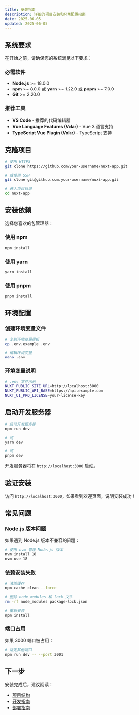 ```yaml
---
title: 安装指南
description: 详细的项目安装和环境配置指南
date: 2025-06-05
updated: 2025-06-05
---
```


## 系统要求

在开始之前，请确保您的系统满足以下要求：

### 必需软件

- **Node.js** >= 18.0.0
- **npm** >= 8.0.0 或 **yarn** >= 1.22.0 或 **pnpm** >= 7.0.0
- **Git** >= 2.20.0

### 推荐工具

- **VS Code** - 推荐的代码编辑器
- **Vue Language Features (Volar)** - Vue 3 语言支持
- **TypeScript Vue Plugin (Volar)** - TypeScript 支持

## 克隆项目

```bash
# 使用 HTTPS
git clone https://github.com/your-username/nuxt-app.git

# 或使用 SSH
git clone git@github.com:your-username/nuxt-app.git

# 进入项目目录
cd nuxt-app
```

## 安装依赖

选择您喜欢的包管理器：

### 使用 npm

```bash
npm install
```

### 使用 yarn

```bash
yarn install
```

### 使用 pnpm

```bash
pnpm install
```

## 环境配置

### 创建环境变量文件

```bash
# 复制环境变量模板
cp .env.example .env

# 编辑环境变量
nano .env
```

### 环境变量说明

```bash
# .env 文件示例
NUXT_PUBLIC_SITE_URL=http://localhost:3000
NUXT_PUBLIC_API_BASE=https://api.example.com
NUXT_UI_PRO_LICENSE=your-license-key
```

## 启动开发服务器

```bash
# 启动开发服务器
npm run dev

# 或
yarn dev

# 或
pnpm dev
```

开发服务器将在 `http://localhost:3000` 启动。

## 验证安装

访问 `http://localhost:3000`，如果看到欢迎页面，说明安装成功！

## 常见问题

### Node.js 版本问题

如果遇到 Node.js 版本不兼容的问题：

```bash
# 使用 nvm 管理 Node.js 版本
nvm install 18
nvm use 18
```

### 依赖安装失败

```bash
# 清除缓存
npm cache clean --force

# 删除 node_modules 和 lock 文件
rm -rf node_modules package-lock.json

# 重新安装
npm install
```

### 端口占用

如果 3000 端口被占用：

```bash
# 指定其他端口
npm run dev -- --port 3001
```

## 下一步

安装完成后，建议阅读：

- [项目结构](./project-structure)
- [开发指南](./development)
- [部署指南](./deployment) 